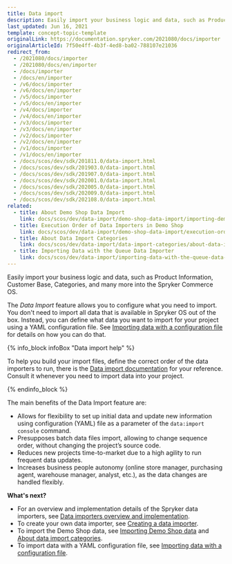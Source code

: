 ```yaml
---
title: Data import
description: Easily import your business logic and data, such as Product Information, Customer Base, Categories and many more into the Spryker Commerce OS.
last_updated: Jun 16, 2021
template: concept-topic-template
originalLink: https://documentation.spryker.com/2021080/docs/importer
originalArticleId: 7f50e4ff-4b3f-4ed8-ba02-788107e21036
redirect_from:
  - /2021080/docs/importer
  - /2021080/docs/en/importer
  - /docs/importer
  - /docs/en/importer
  - /v6/docs/importer
  - /v6/docs/en/importer
  - /v5/docs/importer
  - /v5/docs/en/importer
  - /v4/docs/importer
  - /v4/docs/en/importer
  - /v3/docs/importer
  - /v3/docs/en/importer
  - /v2/docs/importer
  - /v2/docs/en/importer
  - /v1/docs/importer
  - /v1/docs/en/importer
  - /docs/scos/dev/sdk/201811.0/data-import.html
  - /docs/scos/dev/sdk/201903.0/data-import.html
  - /docs/scos/dev/sdk/201907.0/data-import.html
  - /docs/scos/dev/sdk/202001.0/data-import.html
  - /docs/scos/dev/sdk/202005.0/data-import.html
  - /docs/scos/dev/sdk/202009.0/data-import.html
  - /docs/scos/dev/sdk/202108.0/data-import.html
related:
  - title: About Demo Shop Data Import
    link: docs/scos/dev/data-import/demo-shop-data-import/importing-demo-shop-data.html
  - title: Execution Order of Data Importers in Demo Shop
    link: docs/scos/dev/data-import/demo-shop-data-import/execution-order-of-data-importers-in-demo-shop.html
  - title: About Data Import Categories
    link: docs/scos/dev/data-import/data-import-categories/about-data-import-categories.html
  - title: Importing Data with the Queue Data Importer
    link: docs/scos/dev/data-import/importing-data-with-the-queue-data-importer.html
---
```


Easily import your business logic and data, such as Product Information, Customer Base, Categories, and many more into the Spryker Commerce OS.

The *Data Import* feature allows you to configure what you need to import. You don't need to import all data that is available in Spryker OS out of the box. Instead, you can define what data you want to import for your project using a YAML configuration file. See [Importing data with a configuration file](/docs/scos/dev/data-import/{{site.version}}/importing-data-with-a-configuration-file.html) for details on how you can do that.

{% info_block infoBox "Data import help" %}

To help you build your import files, define the correct order of the data importers to run, there is the [Data import documentation](/docs/scos/dev/data-import/{{site.version}}/data-import-categories/about-data-import-categories.html) for your reference. Consult it whenever you need to import data into your project.

{% endinfo_block %}

The main benefits of the Data Import feature are:

* Allows for flexibility to set up initial data and update new information using configuration (YAML) file as a parameter of the `data:import console` command.
* Presupposes batch data files import, allowing to change sequence order, without changing the project’s source code.
* Reduces new projects time-to-market due to a high agility to run frequent data updates.
* Increases business people autonomy (online store manager, purchasing agent, warehouse manager, analyst, etc.), as the data changes are handled flexibly.

**What's next?**

* For an overview and implementation details of the Spryker data importers, see [Data importers overview and implementation](/docs/scos/dev/data-import/{{site.version}}/data-importers-overview-and-implementation.html).
* To create your own data importer, see [Creating a data importer](/docs/scos/dev/data-import/{{site.version}}/creating-a-data-importer.html).
* To import the Demo Shop data, see [Importing Demo Shop data](/docs/scos/dev/data-import/{{site.version}}/demo-shop-data-import/importing-demo-shop-data.html) and[ About data import categories](/docs/scos/dev/data-import/{{site.version}}/data-import-categories/about-data-import-categories.html).
* To import data with a YAML configuration file, see [Importing data with a configuration file](/docs/scos/dev/data-import/{{site.version}}/importing-data-with-a-configuration-file.html).

